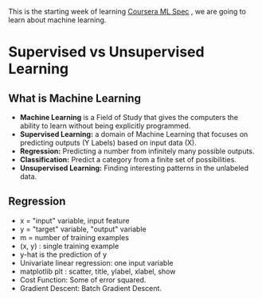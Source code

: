 
This is the starting week of learning [Coursera ML Spec](https://www.coursera.org/learn/machine-learning) , we are going to learn about machine learning. 

# Supervised vs Unsupervised Learning

## What is Machine Learning 

- **Machine Learning** is a Field of Study that gives the computers the ability to learn without being explicitly programmed.
- **Supervised Learning:** a domain of Machine Learning that focuses on predicting outputs (Y Labels) based on input data (X).
- **Regression:** Predicting a number from infinitely many possible outputs.
- **Classification:** Predict a category from a finite set of possibilities.
- **Unsupervised Learning:**  Finding interesting patterns in the unlabeled data.
## Regression
- x = "input" variable, input feature
- y = "target" variable, "output" variable
- m = number of training examples
- (x, y) : single training example
- y-hat is the prediction of y
- Univariate linear regression: one input variable
- matplotlib plt : scatter, title, ylabel, xlabel, show
- Cost Function: Some of error squared.
- Gradient Descent: Batch Gradient Descent.